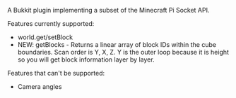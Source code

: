 A Bukkit plugin implementing a subset of the Minecraft Pi Socket API.

Features currently supported:
 - world.get/setBlock
 - NEW: getBlocks - Returns a linear array of block IDs within the cube boundaries. Scan order is Y, X, Z. Y is the outer loop because it is height so you will get block information layer by layer.

Features that can't be supported:
 - Camera angles


